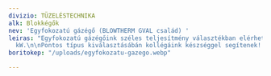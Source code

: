 ```yaml
---
divizio: TÜZELÉSTECHNIKA
alk: Blokkégők
nev: 'Egyfokozatú gázégő (BLOWTHERM GVAL család) '
leiras: "Egyfokozatú gázégőink széles teljesítmény választékban elérhetőek: 11 - 670
  kW.\n\nPontos típus kiválasztásábán kollégáink készséggel segítenek!  "
boritokep: "/uploads/egyfokozatu-gazego.webp"

---
```

